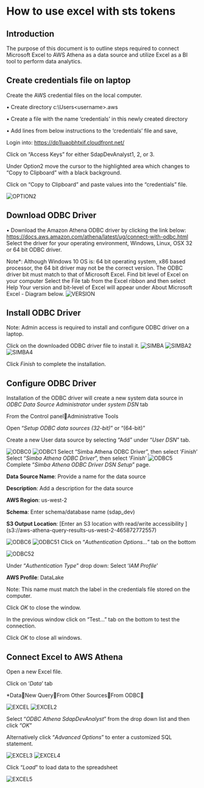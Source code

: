 # How to use excel with sts tokens
## Introduction

The purpose of this document is to outline steps required to connect Microsoft Excel to AWS Athena as a data source and utilize Excel as a BI tool to perform data analytics. 

## Create credentials file on laptop
Create the AWS credential files on the local computer.

•	Create directory c:\Users\<username>\.aws

•	Create a file with the name ‘credentials’ in this newly created directory

•	Add lines from below instructions to the ‘credentials’ file and save,

Login into: https://dp1luaobhtxif.cloudfront.net/

Click on “Access Keys” for either SdapDevAnalyst1, 2, or 3.

Under Option2 move the cursor to the highlighted area which changes to “Copy to Clipboard” with a black background. 

Click on “Copy to Clipboard” and paste values into the “credentials” file.

  ![OPTION2](images/credentials.png) 

## Download ODBC Driver
•	Download the Amazon Athena ODBC driver by clicking the link below:
https://docs.aws.amazon.com/athena/latest/ug/connect-with-odbc.html
Select the driver for your operating environment, Windows, Linux, OSX 32 or 64 bit ODBC driver.

Note*: Although Windows 10 OS is: 64 bit operating system, x86 based processor, the 64 bit driver may not be the correct version.
The ODBC driver bit must match to that of Microsoft Excel.
Find bit level of Excel on your computer
Select the File tab from the Excel ribbon and then select Help
Your version and bit-level of Excel will appear under About Microsoft Excel - Diagram below.
![VERSION](images/excel-version.png)
## Install ODBC Driver
Note: Admin access is required to install and configure ODBC driver on a laptop.

Click on the downloaded ODBC driver file to install it.
![SIMBA](images/simba-install.png)
![SIMBA2](images/simba-install2.png)  
![SIMBA4](images/simba-install4.png)  

Click *Finish* to complete the installation.

## Configure ODBC Driver
Installation of the ODBC driver will create a new system data source in *ODBC Data Source Administrator* under *system DSN* tab

From the Control panelAdministrative Tools

Open “*Setup ODBC data sources (32-bit)*” or “(64-bit)”

Create a new User data source by selecting “Add” under “*User DSN*” tab.

![ODBC0](images/configure-ODBC0.png)
![ODBC1](images/configure-ODBC1.png)
Select “Simba Athena ODBC Driver”, then select ‘*Finish*’
Select “*Simba Athena ODBC Driver*”, then select ‘*Finish*’
![ODBC5](images/configure-ODBC5.png)
Complete “*Simba Athena ODBC Driver DSN Setup*” page.

**Data Source Name**: Provide a name for the data source

**Description**: Add a description for the data source

**AWS Region**: us-west-2

**Schema**: Enter schema/database name (sdap_dev)

**S3 Output Location**: [Enter an S3 location with read/write accessibility ]
(s3://aws-athena-query-results-us-west-2-465872772557)


![ODBC6](images/configure-ODBC6.png)
![ODBC51](images/configure-ODBC51.png)
Click on “*Authentication Options…*” tab on the bottom

![ODBC52](images/configure-ODBC52.png)

Under “*Authentication Type*” drop down: Select ‘*IAM Profile*’ 

**AWS Profile**: DataLake

Note: This name must match the label in the credentials file stored on the computer.

Click *OK* to close the window.

In the previous window click on “Test…” tab on the bottom to test the connection.

Click *OK* to close all windows.

## Connect Excel to AWS Athena

Open a new Excel file.

Click on ‘*Data*’ tab

*DataNew QueryFrom Other SourcesFrom ODBC

![EXCEL](images/excel-connect.png)
![EXCEL2](images/excel-connect2.png)

Select “*ODBC Athena SdapDevAnalyst*” from the drop down list and then click “*OK*”

Alternatively click “*Advanced Options*” to enter a customized SQL statement.

![EXCEL3](images/excel-connect3.png)
![EXCEL4](images/excel-connect4.png)

Click “*Load*” to load data to the spreadsheet

![EXCEL5](images/excel-connect5.png)





